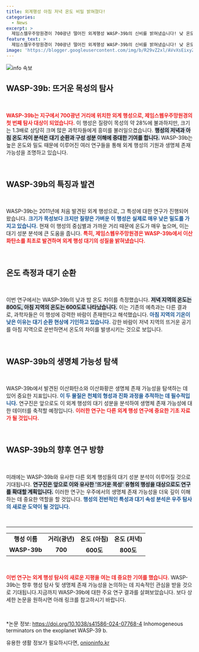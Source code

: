 ```yaml
---
title: 외계행성 아침 저녁 온도 비밀 밝혀졌다!
categories:
  - News
excerpt: >
  제임스웹우주망원경이 700광년 떨어진 외계행성 WASP-39b의 신비를 밝혀냈습니다! 낮 온도 600도, 저녁 800도의 극한 환경에서 이산화탄소와 이산화황을 발견하며 생명체 가능성을 탐구하는 이 연구의 참조 링크를 확인하세요!
feature_text: >
  제임스웹우주망원경이 700광년 떨어진 외계행성 WASP-39b의 신비를 밝혀냈습니다! 낮 온도 600도, 저녁 800도의 극한 환경에서 이산화탄소와 이산화황을 발견하며 생명체 가능성을 탐구하는 이 연구의 참조 링크를 확인하세요!
image: 'https://blogger.googleusercontent.com/img/b/R29vZ2xl/AVvXsEixyZcFfHzMRdzZMjFBmAUKJYCLCGyLL1o632UiGVXcaFdKo_bkvkuCioo0uUKlGfBVcT3P84aROyZIXSBEx3Aw5nCQ3pTgDom1WDC4m8eifvWiAmWEEVb4x6G_l8C0QH225ldMjyaFvpxGEBGNO37VmDTDMHGhJPq73UglMfDca1-0aw/s1600/blogspot.png'
---
```


<p><img src="https://blogger.googleusercontent.com/img/b/R29vZ2xl/AVvXsEixyZcFfHzMRdzZMjFBmAUKJYCLCGyLL1o632UiGVXcaFdKo_bkvkuCioo0uUKlGfBVcT3P84aROyZIXSBEx3Aw5nCQ3pTgDom1WDC4m8eifvWiAmWEEVb4x6G_l8C0QH225ldMjyaFvpxGEBGNO37VmDTDMHGhJPq73UglMfDca1-0aw/s1600/blogspot.png" alt="info 속보" /></p>

<h2 data-ke-size="size26">WASP-39b: 뜨거운 목성의 탐사</h2>

<p data-ke-size="size16">&nbsp;</p>

<p><b><span style="color: #ee2323;">WASP-39b는 지구에서 700광년 거리에 위치한 외계 행성으로, 제임스웹우주망원경의 첫 번째 탐사 대상이 되었습니다.</span></b> 이 행성은 질량이 목성의 약 28%에 불과하지만, 크기는 1.3배로 상당히 크며 많은 과학자들에게 흥미를 불러일으켰습니다. <b><span style="background-color: #21538527;">행성의 저녁과 아침 온도 차이 분석은 대기 순환과 구성 성분 이해에 중대한 기여를 합니다.</span></b> WASP-39b는 높은 온도와 밀도 때문에 이루어진 여러 연구들을 통해 외계 행성의 기원과 생명체 존재 가능성을 조명하고 있습니다.</p>

<p data-ke-size="size16">&nbsp;</p>

<h2 data-ke-size="size26">WASP-39b의 특징과 발견</h2>

<p data-ke-size="size16">&nbsp;</p>

<p>WASP-39b는 2011년에 처음 발견된 외계 행성으로, 그 특성에 대한 연구가 진행되어왔습니다. <b><span style="color: #1a5490;">크기가 목성보다 크지만 질량은 가벼운 이 행성은 실제로 매우 낮은 밀도를 가지고 있습니다.</span></b> 현재 이 행성의 중심별과 가까운 거리 때문에 온도가 매우 높으며, 이는 대기 성분 분석에 큰 도움을 줍니다. <b><span style="color: #ee2323;">특히, 제임스웹우주망원경은 WASP-39b에서 이산화탄소를 최초로 발견하며 외계 행성 대기의 성질을 밝혀냈습니다.</span></b></p>

<p data-ke-size="size16">&nbsp;</p>

<h2 data-ke-size="size26">온도 측정과 대기 순환</h2>

<p data-ke-size="size16">&nbsp;</p>

<p>이번 연구에서는 WASP-39b의 낮과 밤 온도 차이를 측정했습니다. <b><span style="background-color: #21538527;">저녁 지역의 온도는 800도, 아침 지역의 온도는 600도로 나타났습니다.</span></b> 이는 기존의 예측과는 다른 결과로, 과학자들은 이 행성에 강력한 바람이 존재한다고 해석했습니다. <b><span style="color: #1a5490;">아침 지역의 기온이 낮은 이유는 대기 순환 현상에 기인하고 있습니다.</span></b> 강한 바람이 저녁 지역의 뜨거운 공기를 아침 지역으로 운반하면서 온도의 차이를 발생시키는 것으로 보입니다.</p>

<p data-ke-size="size16">&nbsp;</p>

<h2 data-ke-size="size26">WASP-39b의 생명체 가능성 탐색</h2>

<p data-ke-size="size16">&nbsp;</p>

<p>WASP-39b에서 발견된 이산화탄소와 이산화황은 생명체 존재 가능성을 탐색하는 데 있어 중요한 지표입니다. <b><span style="color: #1a5490;">이 두 물질은 천체의 형성과 진화 과정을 추적하는 데 필수적입니다.</span></b> 연구진은 앞으로도 이 외계 행성의 대기 성분을 분석하여 생명체 존재 가능성에 대한 데이터를 축적할 예정입니다. <b><span style="color: #ee2323;">이러한 연구는 다른 외계 행성 연구에 중요한 기초 자료가 될 것입니다.</span></b></p>

<p data-ke-size="size16">&nbsp;</p>

<h2 data-ke-size="size26">WASP-39b의 향후 연구 방향</h2>

<p data-ke-size="size16">&nbsp;</p>

<p>미래에는 WASP-39b와 유사한 다른 외계 행성들의 대기 성분 분석이 이루어질 것으로 기대됩니다. <b><span style="background-color: #21538527;">연구진은 앞으로 이와 유사한 '뜨거운 목성' 유형의 행성을 대상으로도 연구를 확대할 계획입니다.</span></b> 이러한 연구는 우주에서의 생명체 존재 가능성을 더욱 깊이 이해하는 데 중요한 역할을 할 것입니다. <b><span style="color: #1a5490;">행성의 전반적인 특성과 대기 속성 분석은 우주 탐사의 새로운 도약이 될 것입니다.</span></b> </p>

<p data-ke-size="size16">&nbsp;</p>

<hr/>

<table style="width: 100%; border-collapse: collapse;">
<tr>
<td style="text-align: center; height: 17px;"><b>행성 이름</b></td>
<td style="text-align: center; height: 17px;"><b>거리(광년)</b></td>
<td style="text-align: center; height: 17px;"><b>온도 (아침)</b></td>
<td style="text-align: center; height: 17px;"><b>온도 (저녁)</b></td>
</tr>
<tr>
<td style="text-align: center; height: 17px;"><b>WASP-39b</b></td>
<td style="text-align: center; height: 17px;"><b>700</b></td>
<td style="text-align: center; height: 17px;"><b>600도</b></td>
<td style="text-align: center; height: 17px;"><b>800도</b></td>
</tr>
</table>

<p data-ke-size="size16">&nbsp;</p> 

<p><b><span style="color: #ee2323;">이번 연구는 외계 행성 탐사의 새로운 지평을 여는 데 중요한 기여를 했습니다.</span></b> WASP-39b는 향후 행성 탐사 및 생명체 존재 가능성을 논의하는 데 지속적인 관심을 받을 것으로 기대됩니다.지금까지 WASP-39b에 대한 주요 연구 결과를 살펴보았습니다. 보다 상세한 논문을 원하시면 아래 링크를 참고하시기 바랍니다. </p>

<p data-ke-size="size16">&nbsp;</p> 

<p>*논문 정보: <a href="https://doi.org/10.1038/s41586-024-07768-4">https://doi.org/10.1038/s41586-024-07768-4</a> Inhomogeneous terminators on the exoplanet WASP-39 b.</p>
유용한 생활 정보가 필요하시다면, <a href="https://onioninfo.kr" rel="dofollow">onioninfo.kr</a>


